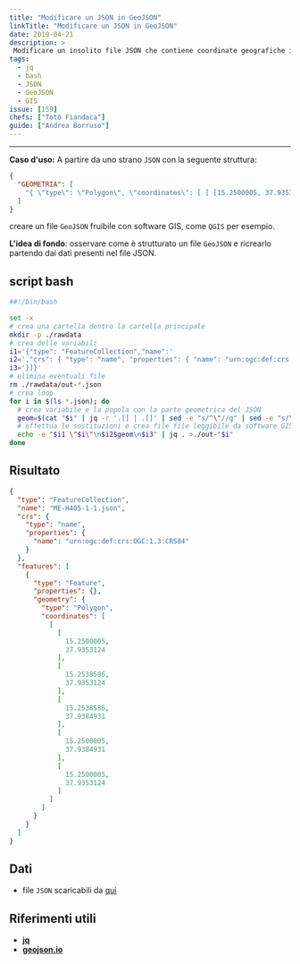 ```yaml
---
title: "Modificare un JSON in GeoJSON"
linkTitle: "Modificare un JSON in GeoJSON"
date: 2019-04-21
description: >
 Modificare un insolito file JSON che contiene coordinate geografiche in un file GeoJSON leggibile da software GIS.
tags:
  - jq
  - bash
  - JSON
  - GeoJSON
  - GIS
issue: [159]
chefs: ["Totò Fiandaca"]
guide: ["Andrea Borruso"]
---
```


---

**Caso d'uso:** A partire da uno strano `JSON` con la seguente struttura:

```json
{
  "GEOMETRIA": [
    "{ \"type\": \"Polygon\", \"coordinates\": [ [ [15.2500005, 37.9353124], [15.2538586, 37.9353124], [15.2538586, 37.9384931], [15.2500005, 37.9384931], [15.2500005, 37.9353124] ] ] }"
  ]
}
```
creare un file `GeoJSON` fruibile con software GIS, come `QGIS` per esempio.

**L'idea di fondo**: osservare come è strutturato un file `GeoJSON` e ricrearlo partendo dai dati presenti nel file JSON.

## script bash

```bash
##!/bin/bash

set -x
# crea una cartella dentro la cartella principale
mkdir -p ./rawdata
# crea delle variabili
i1='{"type": "FeatureCollection","name":'
i2=',"crs": { "type": "name", "properties": { "name": "urn:ogc:def:crs:OGC:1.3:CRS84" } },"features": [{ "type": "Feature", "properties": { }, "geometry":'
i3='}]}'
# elimina eventuali file
rm ./rawdata/out-*.json
# crea loop
for i in $(ls *.json); do
  # crea variabile e la popola con la parte geometrica del JSON
  geom=$(cat "$i" | jq -r '.[] | .[]' | sed -e "s/^\"//g" | sed -e "s/\"$//g")
  # effettua le sostituzioni e crea file file leggibile da software GIS
  echo -e "$i1 \"$i\"\n$i2$geom\n$i3" | jq . >./out-"$i"
done
```
## Risultato

```json
{
  "type": "FeatureCollection",
  "name": "ME-H405-1-1.json",
  "crs": {
    "type": "name",
    "properties": {
      "name": "urn:ogc:def:crs:OGC:1.3:CRS84"
    }
  },
  "features": [
    {
      "type": "Feature",
      "properties": {},
      "geometry": {
        "type": "Polygon",
        "coordinates": [
          [
            [
              15.2500005,
              37.9353124
            ],
            [
              15.2538586,
              37.9353124
            ],
            [
              15.2538586,
              37.9384931
            ],
            [
              15.2500005,
              37.9384931
            ],
            [
              15.2500005,
              37.9353124
            ]
          ]
        ]
      }
    }
  ]
}
```

## Dati

- file `JSON` scaricabili da [qui](https://github.com/opendatasicilia/tansignari/files/5397194/geo.zip)

## Riferimenti utili

- [**jq**](https://stedolan.github.io/jq/)
- [**geojson.io**](http://geojson.io/#map=2/20.0/0.0)



